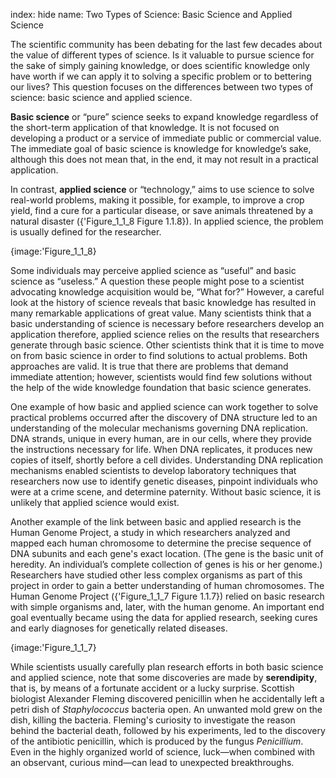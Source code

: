 index: hide
name: Two Types of Science: Basic Science and Applied Science

The scientific community has been debating for the last few decades about the value of different types of science. Is it valuable to pursue science for the sake of simply gaining knowledge, or does scientific knowledge only have worth if we can apply it to solving a specific problem or to bettering our lives? This question focuses on the differences between two types of science: basic science and applied science.

 **Basic science** or “pure” science seeks to expand knowledge regardless of the short-term application of that knowledge. It is not focused on developing a product or a service of immediate public or commercial value. The immediate goal of basic science is knowledge for knowledge’s sake, although this does not mean that, in the end, it may not result in a practical application.

In contrast,  **applied science** or “technology,” aims to use science to solve real-world problems, making it possible, for example, to improve a crop yield, find a cure for a particular disease, or save animals threatened by a natural disaster ({'Figure_1_1_8 Figure 1.1.8}). In applied science, the problem is usually defined for the researcher.


{image:'Figure_1_1_8}
        

Some individuals may perceive applied science as “useful” and basic science as “useless.” A question these people might pose to a scientist advocating knowledge acquisition would be, “What for?” However, a careful look at the history of science reveals that basic knowledge has resulted in many remarkable applications of great value. Many scientists think that a basic understanding of science is necessary before researchers develop an application therefore, applied science relies on the results that researchers generate through basic science. Other scientists think that it is time to move on from basic science in order to find solutions to actual problems. Both approaches are valid. It is true that there are problems that demand immediate attention; however, scientists would find few solutions without the help of the wide knowledge foundation that basic science generates.

One example of how basic and applied science can work together to solve practical problems occurred after the discovery of DNA structure led to an understanding of the molecular mechanisms governing DNA replication. DNA strands, unique in every human, are in our cells, where they provide the instructions necessary for life. When DNA replicates, it produces new copies of itself, shortly before a cell divides. Understanding DNA replication mechanisms enabled scientists to develop laboratory techniques that researchers now use to identify genetic diseases, pinpoint individuals who were at a crime scene, and determine paternity. Without basic science, it is unlikely that applied science would exist.

Another example of the link between basic and applied research is the Human Genome Project, a study in which researchers analyzed and mapped each human chromosome to determine the precise sequence of DNA subunits and each gene's exact location. (The gene is the basic unit of heredity. An individual’s complete collection of genes is his or her genome.) Researchers have studied other less complex organisms as part of this project in order to gain a better understanding of human chromosomes. The Human Genome Project ({'Figure_1_1_7 Figure 1.1.7}) relied on basic research with simple organisms and, later, with the human genome. An important end goal eventually became using the data for applied research, seeking cures and early diagnoses for genetically related diseases.


{image:'Figure_1_1_7}
        

While scientists usually carefully plan research efforts in both basic science and applied science, note that some discoveries are made by  **serendipity**, that is, by means of a fortunate accident or a lucky surprise. Scottish biologist Alexander Fleming discovered penicillin when he accidentally left a petri dish of  *Staphylococcus* bacteria open. An unwanted mold grew on the dish, killing the bacteria. Fleming's curiosity to investigate the reason behind the bacterial death, followed by his experiments, led to the discovery of the antibiotic penicillin, which is produced by the fungus  *Penicillium*. Even in the highly organized world of science, luck—when combined with an observant, curious mind—can lead to unexpected breakthroughs.
